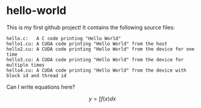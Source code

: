# hello-world

This is my first github project! It contains the following source files:
```
hello.c:   A C code printing "Hello World"
hello1.cu: A CUDA code printing "Hello World" from the host
hello2.cu: A CUDA code printing "Hello World" from the device for one time
hello3.cu: A CUDA code printing "Hello World" from the device for multiple times
hello4.cu: A CUDA code printing "Hello World" from the device with block id and thread id
```

Can I write equations here?

$$ y = \int f(x) dx $$
